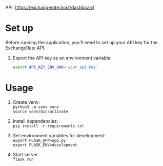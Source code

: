 API: https://exchangerate.host/dashboard

# Set up

Before running the application, you'll need to set up your API key for the ExchangeRate API.

1. Export the API key as an environment variable:
   ```bash
   export API_KEY_ENV_VAR='your_api_key'
   ```

# Usage

1. Create venv:  
   `python3 -m venv venv`  
   `source venv/bin/activate`

2. Install dependencies:  
   `pip install -r requirements.txt`

3. Set environment variables for development:  
   `export FLASK_APP=app.py`  
   `export FLASK_ENV=development`

4. Start server  
   `flask run`
